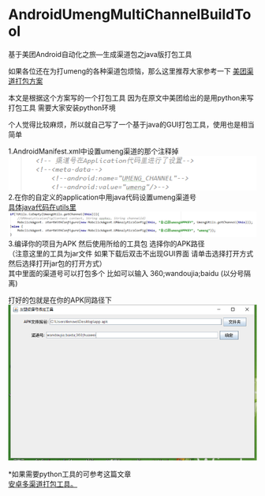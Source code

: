 # AndroidUmengMultiChannelBuildTool
基于美团Android自动化之旅—生成渠道包之java版打包工具</br>

如果各位还在为打umeng的各种渠道包烦恼，那么这里推荐大家参考一下
<a target="_blank" href="http://tech.meituan.com/mt-apk-packaging.html">美团渠道打包方案</a> 

本文是根据这个方案写的一个打包工具 因为在原文中美团给出的是用python来写打包工具 需要大家安装python环境

个人觉得比较麻烦，所以就自己写了一个基于java的GUI打包工具，使用也是相当简单

1.AndroidManifest.xml中设置umeng渠道的那个注释掉</br>
<img src="https://github.com/NQPE/AndroidUmengMultiChannelBuildTool/blob/master/Pics/1.png?raw=true"/></br>
2.在你的自定义的application中用java代码设置umeng渠道号</br>
<a target="_blank" href="https://github.com/NQPE/AndroidUmengMultiChannelBuildTool/blob/master/Utils/getChannelCode">具体java代码在utils里</a> 
<img src="https://github.com/NQPE/AndroidUmengMultiChannelBuildTool/blob/master/Pics/2.png?raw=true"/></br>
3.编译你的项目为APK  然后使用所给的工具包 选择你的APK路径</br>
（注意这里的工具为jar文件 如果下载后双击不出现GUI界面 请单击选择打开方式 然后选择打开jar包的打开方式）</br>
其中里面的渠道号可以打包多个 比如可以输入  360;wandoujia;baidu  (以分号隔离)

打好的包就是在你的APK同路径下
<img src="https://github.com/NQPE/AndroidUmengMultiChannelBuildTool/blob/master/Pics/4.png?raw=true"/></br>

*如果需要python工具的可参考这篇文章</br>
<a target="_blank" href="https://github.com/GavinCT/AndroidMultiChannelBuildTool">安卓多渠道打包工具。</a> 
